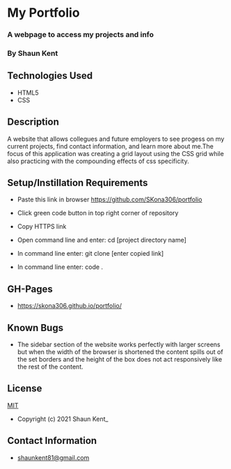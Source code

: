 # My Portfolio

### A webpage to access my projects and info

### By Shaun Kent

## Technologies Used

* HTML5
* CSS 

## Description

A website that allows collegues and future employers to see progess on my current projects, find contact information, and learn more about me.The focus of this application was creating a grid layout using the CSS grid while also practicing with the compounding effects of css specificity.

## Setup/Instillation Requirements

* Paste this link in browser https://github.com/SKona306/portfolio

* Click green code button in top right corner of repository

* Copy HTTPS link

* Open command line and enter: cd [project directory name]

* In command line enter: git clone [enter copied link]

* In command line enter: code .

## GH-Pages

* https://skona306.github.io/portfolio/

## Known Bugs

* The sidebar section of the website works perfectly with larger screens but when the width of the browser is shortened the content spills out of the set borders and the height of the box does not act responsively like the rest of the content.

## License

[MIT](https://choosealicense.com/licenses/mit/)

* Copyright (c) 2021 Shaun Kent_

## Contact Information

* shaunkent81@gmail.com

